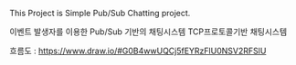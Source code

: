 This Project is Simple Pub/Sub Chatting project.

이벤트 발생자를 이용한 Pub/Sub 기반의 채팅시스템
TCP프로토콜기반 채팅시스템


흐름도 : https://www.draw.io/#G0B4wwUQCj5fEYRzFlU0NSV2RFSlU
